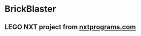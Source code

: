 BrickBlaster
============

## LEGO NXT project from [nxtprograms.com](http://nxtprograms.com/machine_gun/index.html)


